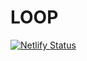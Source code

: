 # LOOP

[![Netlify Status](https://api.netlify.com/api/v1/badges/e9d463b8-acdb-4bf2-ade5-79338084f1ee/deploy-status)](https://app.netlify.com/sites/loop-ddvs/deploys)
